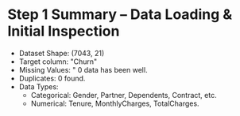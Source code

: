 # Step 1 Summary – Data Loading & Initial Inspection

- Dataset Shape: (7043, 21)
- Target column: "Churn"
- Missing Values: " 0 data has been well.
- Duplicates: 0 found.
- Data Types:
  - Categorical: Gender, Partner, Dependents, Contract, etc.
  - Numerical: Tenure, MonthlyCharges, TotalCharges.